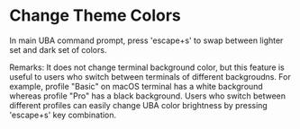 # Change Theme Colors

In main UBA command prompt, press 'escape+s' to swap between lighter set and dark set of colors.

Remarks: It does not change terminal background color, but this feature is useful to users who switch between terminals of different backgroudns.  For example, profile "Basic" on macOS terminal has a white background whereas profile "Pro" has a black background.  Users who switch between different profiles can easily change UBA color brightness by pressing 'escape+s' key combination.